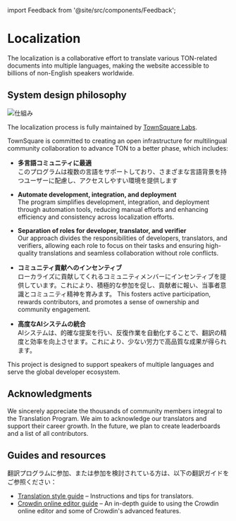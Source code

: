 import Feedback from '@site/src/components/Feedback';

# Localization

The localization is a collaborative effort to translate various TON-related documents into multiple languages, making the website accessible to billions of non-English speakers worldwide.

## System design philosophy

![仕組み](/img/localizationProgramGuideline/localization-program.png)

The localization process is fully maintained by [TownSquare Labs](https://github.com/TownSquareXYZ).

TownSquare is committed to creating an open infrastructure for multilingual community collaboration to advance TON to a better phase, which includes:

- **多言語コミュニティに最適**\
   このプログラムは複数の言語をサポートしており、さまざまな言語背景を持つユーザーに配慮し、アクセスしやすい環境を提供します

- **Automate development, integration, and deployment**\
   The program simplifies development, integration, and deployment through automation tools, reducing manual efforts and enhancing efficiency and consistency across localization efforts.

- **Separation of roles for developer, translator, and verifier**\
   Our approach divides the responsibilities of developers, translators, and verifiers, allowing each role to focus on their tasks and ensuring high-quality translations and seamless collaboration without role conflicts.

- **コミュニティ貢献へのインセンティブ**\
   ローカライズに貢献してくれるコミュニティメンバーにインセンティブを提供しています。これにより、積極的な参加を促し、貢献者に報い、当事者意識とコミュニティ精神を育みます。 This fosters active participation, rewards contributors, and promotes a sense of ownership and community engagement.

- **高度なAIシステムの統合**\
   AIシステムは、的確な提案を行い、反復作業を自動化することで、翻訳の精度と効率を向上させます。これにより、少ない労力で高品質な成果が得られます。

This project is designed to support speakers of multiple languages and serve the global developer ecosystem.

## Acknowledgments

We sincerely appreciate the thousands of community members integral to the Translation Program. We aim to acknowledge our translators and support their career growth. In the future, we plan to create leaderboards and a list of all contributors.

## Guides and resources

翻訳プログラムに参加、または参加を検討されている方は、以下の翻訳ガイドをご参照ください：

- [Translation style guide](/v3/contribute/localization-program/translation-style-guide) – Instructions and tips for translators.
- [Crowdin online editor guide](https://support.crowdin.com/online-editor/) – An in-depth guide to using the Crowdin online editor and some of Crowdin's advanced features.

<Feedback />

